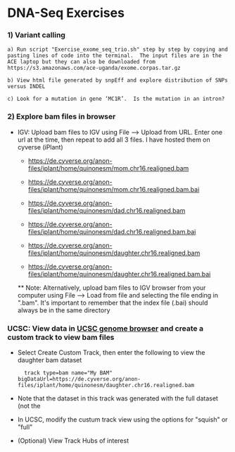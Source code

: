 # DNA-Seq Exercises


### 1) Variant calling
	a) Run script "Exercise_exome_seq_trio.sh" step by step by copying and pasting lines of code into the terminal.  The input files are in the ACE laptop but they can also be downloaded from https://s3.amazonaws.com/ace-uganda/exome.corpas.tar.gz

	b) View html file generated by snpEff and explore distribution of SNPs versus INDEL
    
    c) Look for a mutation in gene ‘MC1R’.  Is the mutation in an intron? 
    

### 2) Explore bam files in browser
* IGV: Upload bam files to IGV using File --> Upload from URL.  Enter one url at the time, then repeat to add all 3 files.  I have hosted them on cyverse (iPlant)
    * https://de.cyverse.org/anon-files/iplant/home/quinonesm/mom.chr16.realigned.bam
    * https://de.cyverse.org/anon-files/iplant/home/quinonesm/mom.chr16.realigned.bam.bai
  
    * https://de.cyverse.org/anon-files/iplant/home/quinonesm/dad.chr16.realigned.bam
    * https://de.cyverse.org/anon-files/iplant/home/quinonesm/dad.chr16.realigned.bam.bai
    
    * https://de.cyverse.org/anon-files/iplant/home/quinonesm/daughter.chr16.realigned.bam
    * https://de.cyverse.org/anon-files/iplant/home/quinonesm/daughter.chr16.realigned.bam.bai
    
    ** Note: Alternatively, upload bam files to IGV browser from your computer using File --> Load from file and selecting the file ending in ".bam".  It's important to remember that the index file (.bai) should always be in the same directory
   
### UCSC: View data in [UCSC genome browser](https://genome.ucsc.edu/) and create a custom track to view bam files

* Select Create Custom Track, then enter the following to view the daughter bam dataset
		
		track type=bam name="My BAM" bigDataUrl=https://de.cyverse.org/anon-files/iplant/home/quinonesm/daughter.chr16.realigned.bam

* Note that the dataset in this track was generated with the full dataset (not the 
* In UCSC, modify the custum track view using the options for "squish" or "full"
* (Optional) View Track Hubs of interest 
    
    
    
  


